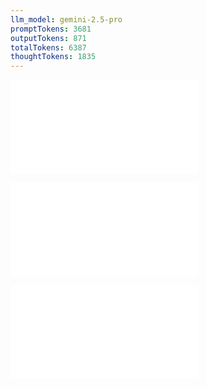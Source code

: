 ```yaml
---
llm_model: gemini-2.5-pro
promptTokens: 3681
outputTokens: 871
totalTokens: 6387
thoughtTokens: 1835
---
```


![@](steps/prompt.7e3df7cb.md)

![@](steps/Concept%20State.0a8ee4ff.md)

![@](steps/response.776e0c8c.md)